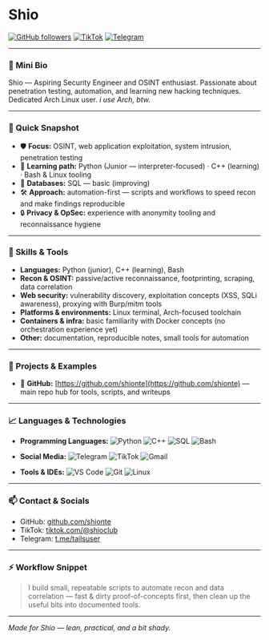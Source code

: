 # Shio

[![GitHub followers](https://img.shields.io/github/followers/shionte?label=Follow\&style=social)](https://github.com/shionte) [![TikTok](https://img.shields.io/badge/TikTok-Follow-black?logo=tiktok)](https://tiktok.com/@shioclub) [![Telegram](https://img.shields.io/badge/Telegram-Join-blue?logo=telegram)](https://t.me/tailsuser)

---

### 👋 Mini Bio

Shio — Aspiring Security Engineer and OSINT enthusiast. Passionate about penetration testing, automation, and learning new hacking techniques. Dedicated Arch Linux user. *i use Arch, btw.*

---

### 🎯 Quick Snapshot

* 🛡️ **Focus:** OSINT, web application exploitation, system intrusion, penetration testing
* 🧠 **Learning path:** Python (Junior — interpreter-focused) · C++ (learning) · Bash & Linux tooling
* 🧾 **Databases:** SQL — basic (improving)
* 🛠️ **Approach:** automation-first — scripts and workflows to speed recon and make findings reproducible
* 🔒 **Privacy & OpSec:** experience with anonymity tooling and reconnaissance hygiene

---

### 🧰 Skills & Tools

* **Languages:** Python (junior), C++ (learning), Bash
* **Recon & OSINT:** passive/active reconnaissance, footprinting, scraping, data correlation
* **Web security:** vulnerability discovery, exploitation concepts (XSS, SQLi awareness), proxying with Burp/mitm tools
* **Platforms & environments:** Linux terminal, Arch-focused toolchain
* **Containers & infra:** basic familiarity with Docker concepts (no orchestration experience yet)
* **Other:** documentation, reproducible notes, small tools for automation

---

### 📂 Projects & Examples

* 🔗 **GitHub:** [https://github.com/shionte](https://github.com/shionte) — main repo hub for tools, scripts, and writeups

---

### 📈 Languages & Technologies

* **Programming Languages:**
  ![Python](https://img.shields.io/badge/-Python-3776AB?style=flat\&logo=python\&logoColor=white) ![C++](https://img.shields.io/badge/-C++-00599C?style=flat\&logo=c%2B%2B\&logoColor=white) ![SQL](https://img.shields.io/badge/-SQL-4479A1?style=flat\&logo=postgresql\&logoColor=white) ![Bash](https://img.shields.io/badge/-Bash-4EAA25?style=flat\&logo=gnu-bash\&logoColor=white)

* **Social Media:**
  ![Telegram](https://img.shields.io/badge/-Telegram-26A5E4?style=flat\&logo=telegram\&logoColor=white) ![TikTok](https://img.shields.io/badge/-TikTok-000000?style=flat\&logo=tiktok\&logoColor=white) ![Gmail](https://img.shields.io/badge/-Gmail-D14836?style=flat\&logo=gmail\&logoColor=white)

* **Tools & IDEs:**
  ![VS Code](https://img.shields.io/badge/-VS%20Code-007ACC?style=flat\&logo=visual-studio-code\&logoColor=white) ![Git](https://img.shields.io/badge/-Git-F05032?style=flat\&logo=git\&logoColor=white) ![Linux](https://img.shields.io/badge/-Linux-FCC624?style=flat\&logo=linux\&logoColor=black)

---

### 📫 Contact & Socials

* GitHub: [github.com/shionte](https://github.com/shionte)
* TikTok: [tiktok.com/@shioclub](https://tiktok.com/@shioclub)
* Telegram: [t.me/tailsuser](https://t.me/tailsuser)

---

### ⚡ Workflow Snippet

> I build small, repeatable scripts to automate recon and data correlation — fast & dirty proof-of-concepts first, then clean up the useful bits into documented tools.

---

*Made for Shio — lean, practical, and a bit shady.*
